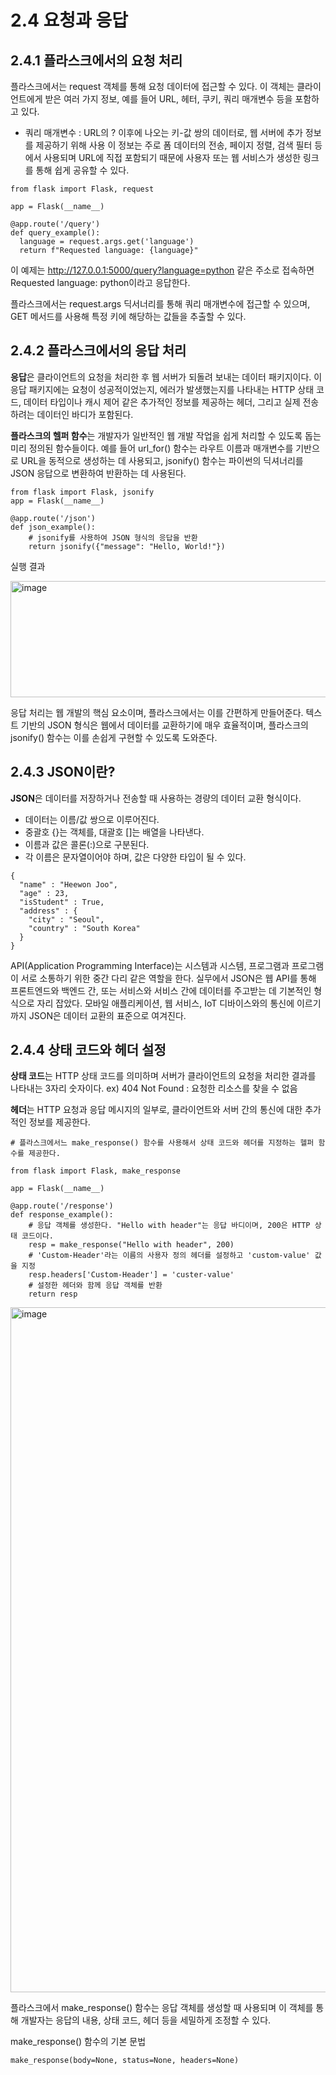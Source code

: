 # 2.4 요청과 응답

## 2.4.1 플라스크에서의 요청 처리
플라스크에서는 request 객체를 통해 요청 데이터에 접근할 수 있다. 
이 객체는 클라이언트에게 받은 여러 가지 정보, 예를 들어 URL, 헤터, 쿠키, 쿼리 매개변수 등을 포함하고 있다.

* 쿼리 매개변수 : URL의 ? 이후에 나오는 키-값 쌍의 데이터로, 웹 서버에 추가 정보를 제공하기 위해 사용
                이 정보는 주로 폼 데이터의 전송, 페이지 정렬, 검색 필터 등에서 사용되며 URL에 직접 포함되기 때문에 사용자 또는 웹 서비스가 생성한 링크를 통해 쉽게 공유할 수 있다.

```
from flask import Flask, request

app = Flask(__name__)

@app.route('/query')
def query_example():
  language = request.args.get('language')
  return f"Requested language: {language}"
```
이 예제는 http://127.0.0.1:5000/query?language=python 같은 주소로 접속하면 Requested language: python이라고 응답한다.

플라스크에서는 request.args 딕서너리를 통해 쿼리 매개변수에 접근할 수 있으며, GET 메서드를 사용해 특정 키에 해당하는 값들을 추출할 수 있다. 

## 2.4.2 플라스크에서의 응답 처리
**응답**은 클라이언트의 요청을 처리한 후 웹 서버가 되돌려 보내는 데이터 패키지이다. 
이 응답 패키지에는 요청이 성공적이었는지, 에러가 발생했는지를 나타내는 HTTP 상태 코드, 데이터 타입이나 캐시 제어 같은 추가적인 정보를 제공하는 헤더, 그리고 실제 전송하려는 데이터인 바디가 포함된다. 

**플라스크의 헬퍼 함수**는 개발자가 일반적인 웹 개발 작업을 쉽게 처리할 수 있도록 돕는 미리 정의된 함수들이다. 
예를 들어 url_for() 함수는 라우트 이름과 매개변수를 기반으로 URL을 동적으로 생성하는 데 사용되고, jsonify() 함수는 파이썬의 딕셔너리를 JSON 응답으로 변환하여 반환하는 데 사용된다. 
```
from flask import Flask, jsonify
app = Flask(__name__)

@app.route('/json')
def json_example():
    # jsonify를 사용하여 JSON 형식의 응답을 반환
    return jsonify({"message": "Hello, World!"})
```
실행 결과

<img width="570" height="186" alt="image" src="https://github.com/user-attachments/assets/a4158b45-53eb-4fe8-90f7-2f612b33ea5b" />

응답 처리는 웹 개발의 핵심 요소이며, 플라스크에서는 이를 간편하게 만들어준다. 텍스트 기반의 JSON 형식은 웹에서 데이터를 교환하기에 매우 효율적이며, 플라스크의 jsonify() 함수는 이를 손쉽게 구현할 수 있도록 도와준다.

## 2.4.3 JSON이란?
**JSON**은 데이터를 저장하거나 전송할 때 사용하는 경량의 데이터 교환 형식이다. 
- 데이터는 이름/값 쌍으로 이루어진다.
- 중괄호 {}는 객체를, 대괄호 []는 배열을 나타낸다.
- 이름과 값은 콜론(:)으로 구분된다.
- 각 이름은 문자열이어야 하며, 값은 다양한 타입이 될 수 있다.

```
{
  "name" : "Heewon Joo",
  "age" : 23,
  "isStudent" : True,
  "address" : {
    "city" : "Seoul",
    "country" : "South Korea"
  }
}
```
API(Application Programming Interface)는 시스템과 시스템, 프로그램과 프로그램이 서로 소통하기 위한 중간 다리 같은 역할을 한다. 
실무에서 JSON은 웹 API를 통해 프론트엔드와 백엔드 간, 또는 서비스와 서비스 간에 데이터를 주고받는 데 기본적인 형식으로 자리 잡았다. 모바일 애플리케이션, 웹 서비스, IoT 디바이스와의 통신에 이르기까지 JSON은 데이터 교환의 표준으로 여겨진다. 

## 2.4.4 상태 코드와 헤더 설정
**상태 코드**는 HTTP 상태 코드를 의미하며 서버가 클라이언트의 요청을 처리한 결과를 나타내는 3자리 숫자이다. 
ex) 404 Not Found : 요청한 리소스를 찾을 수 없음

**헤더**는 HTTP 요청과 응답 메시지의 일부로, 클라이언트와 서버 간의 통신에 대한 추가적인 정보를 제공한다. 
```
# 플라스크에서느 make_response() 함수를 사용해서 상태 코드와 헤더를 지정하는 헬퍼 함수를 제공한다. 

from flask import Flask, make_response

app = Flask(__name__)

@app.route('/response')
def response_example():
    # 응답 객체를 생성한다. "Hello with header"는 응답 바디이며, 200은 HTTP 상태 코드이다.
    resp = make_response("Hello with header", 200)
    # 'Custom-Header'라는 이름의 사용자 정의 헤더를 설정하고 'custom-value' 값을 지정
    resp.headers['Custom-Header'] = 'custer-value'
    # 설정한 헤더와 함께 응답 객체를 반환
    return resp
```

<img width="2140" height="1096" alt="image" src="https://github.com/user-attachments/assets/52b5037a-a2ba-4b85-a079-7b6493a7c6ad" />

플라스크에서 make_response() 함수는 응답 객체를 생성할 때 사용되며 이 객체를 통해 개발자는 응답의 내용, 상태 코드, 헤더 등을 세밀하게 조정할 수 있다. 

make_response() 함수의 기본 문법 
```
make_response(body=None, status=None, headers=None)
```

